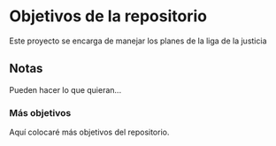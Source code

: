# Objetivos de la repositorio

Este proyecto se encarga de manejar los planes de la liga de la justicia


## Notas
Pueden hacer lo que quieran...


### Más objetivos
Aquí colocaré más objetivos del repositorio.
